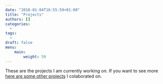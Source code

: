 ```yaml
---
date: "2018-01-04T16:55:59+01:00"
title: "Projects"
authors: []
categories:
  -
tags:
  -
draft: false
menu:
    main:
        weight: 50
---
```


These are the projects I am currently working on. If you want to see more [here are some other projects](/archive/) I colaborated on.
